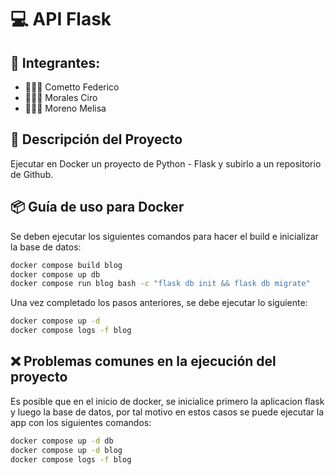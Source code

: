 # 💻 API Flask

## 👥 Integrantes: 
- 🙋🏻‍♂️ Cometto Federico
- 🙋🏻‍♂️ Morales Ciro 
- 🙋🏻‍♀️ Moreno Melisa


## 📝 Descripción del Proyecto

Ejecutar en Docker un proyecto de Python - Flask y subirlo a un repositorio de Github.


## 📦 Guía de uso para Docker 

Se deben ejecutar los siguientes comandos para hacer el build e inicializar la base de datos:

```bash
docker compose build blog
docker compose up db
docker compose run blog bash -c "flask db init && flask db migrate"
```

Una vez completado los pasos anteriores, se debe ejecutar lo siguiente:

```bash
docker compose up -d
docker compose logs -f blog
```

## ❌ Problemas comunes en la ejecución del proyecto

Es posible que en el inicio de docker, se inicialice primero la aplicacion flask y luego la base de datos, por tal motivo en estos casos
se puede ejecutar la app con los siguientes comandos:

```bash
docker compose up -d db
docker compose up -d blog
docker compose logs -f blog
```
